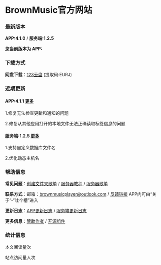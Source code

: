 # BrownMusic官方网站

<script async src="//busuanzi.ibruce.info/busuanzi/2.3/busuanzi.pure.mini.js">
</script>
<script>isapp=false;appver="";function getUrlParam(name) {var reg = new RegExp("(^|&)" + name + "=([^&]*)(&|$)");var r = window.location.search.substr(1).match(reg);if (r != null) return unescape(r[2]); return null;}
</script>

### 最新版本 
**APP:4.1.0** / **服务端:1.2.5**

<span id="apponly">**您当前版本为 APP:<span id="appver"></span>**</span>

### 下载方式

**网盘下载**：[123云盘](https://www.123pan.com/s/IrrWjv-RRfiH.html) (提取码:EURJ)

### 近期更新 
#### **APP:4.1.1** [更多](./changelog.html)

1.修复无法检查更新和通知的问题

2.修复从其他应用打开的本地文件无法正确读取标签信息的问题

#### **服务端:1.2.5** [更多](./changelogS.html)

1.支持自定义数据库文件名

2.优化动态主机名

### 帮助信息
**常见问题**：[创建文件夹歌单](./locallist.html)
/
[服务器教程](./serverhelp.html)
/
[服务器歌单](./apphelp.html)

**联系方式**：邮箱：[brownmusicplayer@outlook.com](mailto:brownmusicplayer@outlook.com)
/
[反馈链接](https://support.qq.com/product/498931) APP内可由“关于”-“吐个槽”进入

**更新日志**：[APP更新日志](./changelog.html)
/
[服务端更新日志](./changelogS.html)

**更多信息**：[赞助作者](./sponsor.html)
/
[开源组件](./opensource_mpv.html)

### 统计信息 

本文阅读量<span id="busuanzi_value_page_pv"></span>次

站点访问量<span id="busuanzi_value_site_pv"></span>人次

<!-- 站点访客数<span id="busuanzi_value_site_uv"></span>人 -->
<script>
    isapp=getUrlParam("app");
    appver=getUrlParam("ver");
    if(!isapp){
        document.getElementById("apponly").innerText="";
        document.getElementById("apponlye").innerText="";
    }else{
        document.getElementById("appver").innerText=appver;
    }
</script>